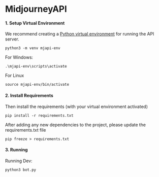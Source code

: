 # MidjourneyAPI

#### 1. Setup Virtual Environment

We recommend creating a [Python virtual environment](https://docs.python.org/3/tutorial/venv.html)
for running the API server.

```
python3 -m venv mjapi-env
```

For Windows:

```
.\mjapi-env\scripts\activate
```

For Linux

```
source mjapi-env/bin/activate
```

#### 2. Install Requirements

Then install the requirements (with your virtual environment activated)

```
pip install -r requirements.txt
```

After adding any new dependencies to the project, please update the requirements.txt file

```
pip freeze > requirements.txt 
```

#### 3. Running

Running Dev:

```
python3 bot.py
```